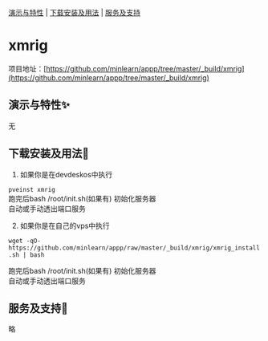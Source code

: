 [演示与特性](#演示与特性) | [下载安装及用法](#下载安装及用法) | [服务及支持](#服务及支持)

xmrig
=====

项目地址：[https://github.com/minlearn/appp/tree/master/_build/xmrig](https://github.com/minlearn/appp/tree/master/_build/xmrig)

演示与特性✨
-----


无



下载安装及用法📄
-----

1) 如果你是在devdeskos中执行  


```pveinst xmrig```  
跑完后bash /root/init.sh(如果有) 初始化服务器  
自动或手动透出端口服务



2) 如果你是在自己的vps中执行


```wget -qO- https://github.com/minlearn/appp/raw/master/_build/xmrig/xmrig_install.sh | bash```  

跑完后bash /root/init.sh(如果有) 初始化服务器  
自动或手动透出端口服务


服务及支持👀
-----

略







